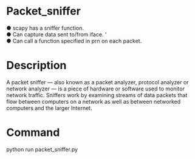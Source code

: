 # Packet_sniffer
● scapy has a sniffer function. <br>
● Can capture data sent to/from iface. '<br>
● Can call a function specified in prn on each packet.<br>

# Description
A packet sniffer — also known as a packet analyzer, protocol analyzer or network analyzer — is a piece of hardware or software used to monitor network traffic. Sniffers work by examining streams of data packets that flow between computers on a network as well as between networked computers and the larger Internet.

# Command
python run packet_sniffer.py

